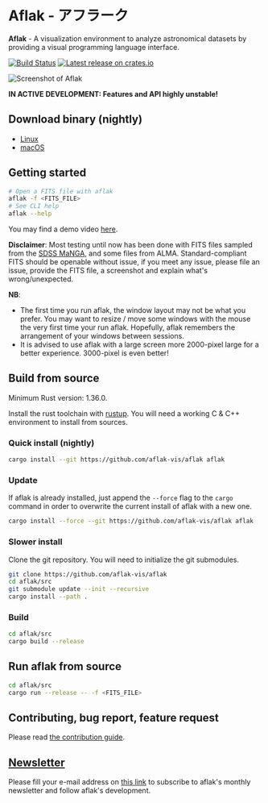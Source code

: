 # Aflak - アフラーク

**Aflak** - A visualization environment to analyze astronomical datasets
by providing a visual programming language interface.

[![Build Status](https://travis-ci.org/aflak-vis/aflak.svg?branch=master)](https://travis-ci.org/aflak-vis/aflak)
[![Latest release on crates.io](https://meritbadge.herokuapp.com/aflak)](https://crates.io/crates/aflak)

![Screenshot of Aflak](images/aflak-screen.png)

**IN ACTIVE DEVELOPMENT: Features and API highly unstable!**

## Download binary (nightly)

- [Linux](https://aflak-vis.github.io/download/build/linux/aflak-linux-3dee6276f.tar.gz)
- [macOS](https://aflak-vis.github.io/download/build/macos/aflak-macos-3dee6276f.tar.gz)


## Getting started

```sh
# Open a FITS file with aflak
aflak -f <FITS_FILE>
# See CLI help
aflak --help
```

You may find a demo video [here](https://vimeo.com/290328343).

**Disclaimer**: Most testing until now has been done with FITS files sampled
from the [SDSS MaNGA](https://www.sdss.org/surveys/manga/), and some files
from ALMA. Standard-compliant FITS should be openable without issue, if
you meet any issue, please file an issue, provide the FITS file, a
screenshot and explain what's wrong/unexpected.

**NB**:
- The first time you run aflak, the window layout may not be what you
prefer. You may want to resize / move some windows with the mouse the
very first time your run aflak.
Hopefully, aflak remembers the arrangement of your windows between sessions.
- It is advised to use aflak with a large screen more 2000-pixel large
for a better experience. 3000-pixel is even better!


## Build from source

Minimum Rust version: 1.36.0.

Install the rust toolchain with [rustup](https://rustup.rs/).
You will need a working C & C++ environment to install from sources.

### Quick install (nightly)

```sh
cargo install --git https://github.com/aflak-vis/aflak aflak
```

### Update

If aflak is already installed, just append the `--force` flag to the `cargo`
command in order to overwrite the current install of aflak with a new one.

```sh
cargo install --force --git https://github.com/aflak-vis/aflak aflak
```

### Slower install

Clone the git repository.
You will need to initialize the git submodules.

```sh
git clone https://github.com/aflak-vis/aflak
cd aflak/src
git submodule update --init --recursive
cargo install --path .
```

### Build

```sh
cd aflak/src
cargo build --release
```

## Run aflak from source

```sh
cd aflak/src
cargo run --release -- -f <FITS_FILE>
```

## Contributing, bug report, feature request

Please read [the contribution guide](./CONTRIBUTING.md).

## [Newsletter](https://mailchi.mp/c94954601fe9/aflak-newsletter-subscription)

Please fill your e-mail address on [this
link](https://mailchi.mp/c94954601fe9/aflak-newsletter-subscription) to
subscribe to aflak's monthly newsletter and follow aflak's development.
